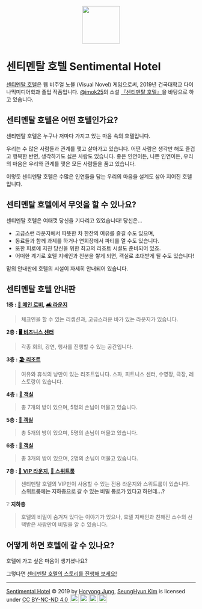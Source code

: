 <p align="center">
  <img width="100" height="100" src="https://jhoryong.github.io/sentimentalhotel/sh_logo.png">
</p>

# 센티멘탈 호텔 Sentimental Hotel
[센티멘탈 호텔](https://jhoryong.github.io/sentimentalhotel)은 웹 비주얼 노블 (Visual Novel) 게임으로써, 2019년 건국대학교 다이나믹미디어학과 졸업 작품입니다. [@imok25](https://www.instagram.com/imok25/?hl=ko "imok25 인스타그램")의 소설 [『센티멘탈 호텔』](https://www.dropbox.com/s/9ygnu03023w4vha/%EC%9B%B9%20%EC%84%BC%ED%8B%B0%EB%A9%98%ED%83%88%20%ED%98%B8%ED%85%94.pdf?dl=0 "센티멘탈 호텔 소설 읽기")을 바탕으로 하고 있습니다.

## 센티멘탈 호텔은 어떤 호텔인가요?
센티멘탈 호텔은 누구나 저마다 가지고 있는 마음 속의 호텔입니다.

우리는 수 많은 사람들과 관계를 맺고 살아가고 있습니다. 어떤 사람은 생각만 해도 즐겁고 행복한 반면, 생각하기도 싫은 사람도 있습니다. 좋은 인연이든, 나쁜 인연이든, 우리의 마음은 우리와 관계를 맺은 모든 사람들을 품고 있습니다. 

이렇듯 센티멘탈 호텔은 수많은 인연들을 담는 우리의 마음을 설계도 삼아 지어진 호텔입니다.

## 센티멘탈 호텔에서 무엇을 할 수 있나요?
센티멘탈 호텔은 여태껏 당신을 기다리고 있었습니다! 당신은...
* 고급스런 라운지에서 따뜻한 차 한잔의 여유를 즐길 수도 있으며, 
* 동료들과 함께 과제를 하거나 연회장에서 파티를 열 수도 있습니다. 
* 또한 피로에 지친 당신을 위한 최고의 리조트 시설도 준비되어 있죠. 
* 어떠한 계기로 호텔 지배인과 친분을 쌓게 되면, 객실로 초대받게 될 수도 있습니다!

밑의 안내판에 호텔의 시설이 자세히 안내되어 있습니다.

## 센티멘탈 호텔 안내판

**1층 : [🏨 메인 로비](https://jhoryong.github.io/sentimentalhotel/1st_floor_lobby), [🛋️ 라운지](https://jhoryong.github.io/sentimentalhotel/1st_floor_lounge)**

>체크인을 할 수 있는 리셉션과, 고급스러운 바가 있는 라운지가 있습니다.

**2층 : [🖥 비즈니스 센터](https://jhoryong.github.io/sentimentalhotel/2nd_floor)**

>각종 회의, 강연, 행사를 진행할 수 있는 공간입니다.

**3층 : [🏖 리조트](https://jhoryong.github.io/sentimentalhotel/3rd_floor)**

>여유와 휴식의 낭만이 있는 리조트입니다. 스파, 피트니스 센터, 수영장, 극장, 레스토랑이 있습니다.

**4층 : [🚪 객실](https://jhoryong.github.io/sentimentalhotel/4th_floor)**

>총 7개의 방이 있으며, 5명의 손님이 머물고 있습니다.

**5층 : [🚪 객실](https://jhoryong.github.io/sentimentalhotel/5th_floor)**

>총 5개의 방이 있으며, 5명의 손님이 머물고 있습니다.

**6층 : [🚪 객실](https://jhoryong.github.io/sentimentalhotel/6th_floor)**

>총 3개의 방이 있으며, 2명의 손님이 머물고 있습니다.

**7층 : [🍷 VIP 라운지](https://jhoryong.github.io/sentimentalhotel/7th_floor), [🌟 스위트룸](https://jhoryong.github.io/sentimentalhotel/7th_floor_701)**

>센티멘탈 호텔의 VIP만이 사용할 수 있는 전용 라운지와 스위트룸이 있습니다. **스위트룸에는 지하층으로 갈 수 있는 비밀 통로가 있다고 하던데...?**

❔ **지하층**

>호텔의 비밀이 숨겨져 있다는 이야기가 있으나, 호텔 지배인과 친해진 소수의 선택받은 사람만이 비밀을 알 수 있습니다.

## 어떻게 하면 호텔에 갈 수 있나요?
호텔에 가고 싶은 마음이 생기셨나요?

그렇다면 [센티멘탈 호텔의 스토리를 진행해 보세요!](https://jhoryong.github.io/sentimentalhotel)

---

<p xmlns:cc="http://creativecommons.org/ns#" xmlns:dct="http://purl.org/dc/terms/"><a property="dct:title" rel="cc:attributionURL" href="http://jhoryong.github.io/sentimentalhotel">Sentimental Hotel</a> © 2019 by <a rel="cc:attributionURL dct:creator" property="cc:attributionName" href="https://github.com/jhoryong">Horyong Jung</a>, <a rel="cc:attributionURL dct:creator" property="cc:attributionName" href="https://www.instagram.com/imok25/?hl=ko">SeungHyun Kim</a> is licensed under <a href="http://creativecommons.org/licenses/by-nc-nd/4.0/?ref=chooser-v1" target="_blank" rel="license noopener noreferrer" style="display:inline-block;">CC BY-NC-ND 4.0
<img height="22px" style="height:22px!important;margin-left:3px;vertical-align:text-bottom;" src="https://mirrors.creativecommons.org/presskit/icons/cc.svg?ref=chooser-v1"><img height="22px" style="height:22px!important;margin-left:3px;vertical-align:text-bottom;" src="https://mirrors.creativecommons.org/presskit/icons/by.svg?ref=chooser-v1"><img height="22px" style="height:22px!important;margin-left:3px;vertical-align:text-bottom;" src="https://mirrors.creativecommons.org/presskit/icons/nc.svg?ref=chooser-v1"><img height="22px" style="height:22px!important;margin-left:3px;vertical-align:text-bottom;" src="https://mirrors.creativecommons.org/presskit/icons/nd.svg?ref=chooser-v1"></a></p>
